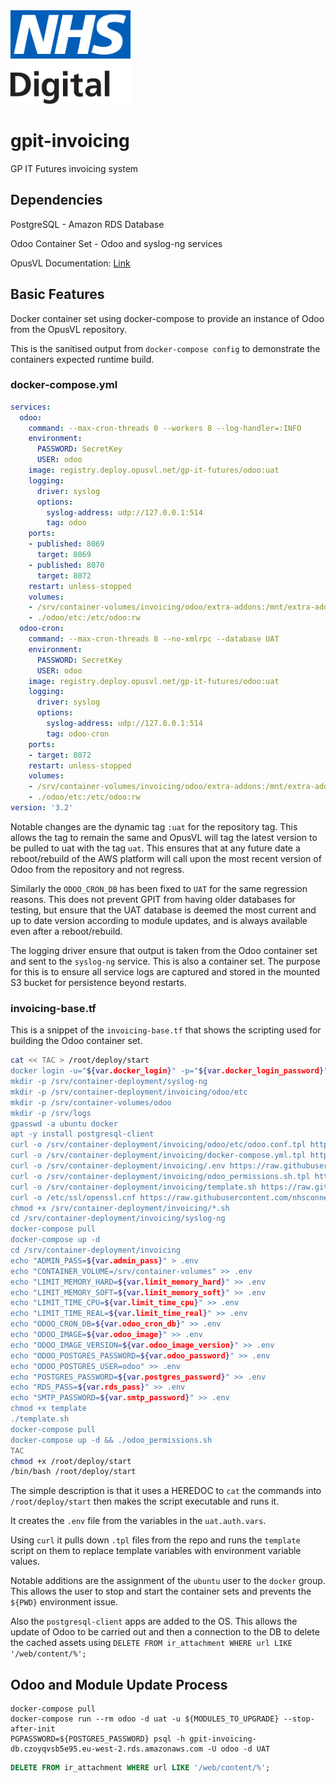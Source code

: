 <img src="./.assets/nhs-digital-logo.svg" height="150px">

# gpit-invoicing

GP IT Futures invoicing system

## Dependencies

PostgreSQL - Amazon RDS Database

Odoo Container Set - Odoo and syslog-ng services

OpusVL Documentation: [Link](https://wiki.opusvl.io/wiki/GPIT_-_Amazon_AWS#Terraform_.2F_aws-vault)

## Basic Features

Docker container set using docker-compose to provide an instance of Odoo from the OpusVL repository.

This is the sanitised output from `docker-compose config` to demonstrate the containers expected runtime build.

### docker-compose.yml

```yaml
services:
  odoo:
    command: --max-cron-threads 0 --workers 8 --log-handler=:INFO
    environment:
      PASSWORD: SecretKey
      USER: odoo
    image: registry.deploy.opusvl.net/gp-it-futures/odoo:uat
    logging:
      driver: syslog
      options:
        syslog-address: udp://127.0.0.1:514
        tag: odoo
    ports:
    - published: 8069
      target: 8069
    - published: 8070
      target: 8072
    restart: unless-stopped
    volumes:
    - /srv/container-volumes/invoicing/odoo/extra-addons:/mnt/extra-addons:rw
    - ./odoo/etc:/etc/odoo:rw
  odoo-cron:
    command: --max-cron-threads 8 --no-xmlrpc --database UAT
    environment:
      PASSWORD: SecretKey
      USER: odoo
    image: registry.deploy.opusvl.net/gp-it-futures/odoo:uat
    logging:
      driver: syslog
      options:
        syslog-address: udp://127.0.0.1:514
        tag: odoo-cron
    ports:
    - target: 8072
    restart: unless-stopped
    volumes:
    - /srv/container-volumes/invoicing/odoo/extra-addons:/mnt/extra-addons:rw
    - ./odoo/etc:/etc/odoo:rw
version: '3.2'
```

Notable changes are the dynamic tag `:uat` for the repository tag. This allows the tag to remain the same and OpusVL will tag the latest version to be pulled to uat with the tag `uat`. This ensures that at any future date a reboot/rebuild of the AWS platform will call upon the most recent version of Odoo from the repository and not regress.

Similarly the `ODOO_CRON_DB` has been fixed to `UAT` for the same regression reasons. This does not prevent GPIT from having older databases for testing, but ensure that the UAT database is deemed the most current and up to date version according to module updates, and is always available even after a reboot/rebuild.

The logging driver ensure that output is taken from the Odoo container set and sent to the `syslog-ng` service. This is also a container set. The purpose for this is to ensure all service logs are captured and stored in the mounted S3 bucket for persistence beyond restarts.

### invoicing-base.tf

This is a snippet of the `invoicing-base.tf` that shows the scripting used for building the Odoo container set.

```bash
cat << TAC > /root/deploy/start
docker login -u="${var.docker_login}" -p="${var.docker_login_password}" ${var.odoo_image}
mkdir -p /srv/container-deployment/syslog-ng
mkdir -p /srv/container-deployment/invoicing/odoo/etc
mkdir -p /srv/container-volumes/odoo
mkdir -p /srv/logs
gpasswd -a ubuntu docker
apt -y install postgresql-client
curl -o /srv/container-deployment/invoicing/odoo/etc/odoo.conf.tpl https://raw.githubusercontent.com/nhsconnect/gpit-invoicing/master/deploy/odoo.conf.tpl
curl -o /srv/container-deployment/invoicing/docker-compose.yml.tpl https://raw.githubusercontent.com/nhsconnect/gpit-invoicing/master/deploy/docker-compose.yml.tpl
curl -o /srv/container-deployment/invoicing/.env https://raw.githubusercontent.com/nhsconnect/gpit-invoicing/master/deploy/.env
curl -o /srv/container-deployment/invoicing/odoo_permissions.sh.tpl https://raw.githubusercontent.com/nhsconnect/gpit-invoicing/master/deploy/odoo_permissions.sh.tpl
curl -o /srv/container-deployment/invoicing/template.sh https://raw.githubusercontent.com/nhsconnect/gpit-invoicing/master/deploy/template.sh
curl -o /etc/ssl/openssl.cnf https://raw.githubusercontent.com/nhsconnect/gpit-invoicing/master/deploy/openssl.cnf
chmod +x /srv/container-deployment/invoicing/*.sh
cd /srv/container-deployment/invoicing/syslog-ng
docker-compose pull
docker-compose up -d
cd /srv/container-deployment/invoicing
echo "ADMIN_PASS=${var.admin_pass}" > .env
echo "CONTAINER_VOLUME=/srv/container-volumes" >> .env
echo "LIMIT_MEMORY_HARD=${var.limit_memory_hard}" >> .env
echo "LIMIT_MEMORY_SOFT=${var.limit_memory_soft}" >> .env
echo "LIMIT_TIME_CPU=${var.limit_time_cpu}" >> .env
echo "LIMIT_TIME_REAL=${var.limit_time_real}" >> .env
echo "ODOO_CRON_DB=${var.odoo_cron_db}" >> .env
echo "ODOO_IMAGE=${var.odoo_image}" >> .env
echo "ODOO_IMAGE_VERSION=${var.odoo_image_version}" >> .env
echo "ODOO_POSTGRES_PASSWORD=${var.odoo_password}" >> .env
echo "ODOO_POSTGRES_USER=odoo" >> .env
echo "POSTGRES_PASSWORD=${var.postgres_password}" >> .env
echo "RDS_PASS=${var.rds_pass}" >> .env
echo "SMTP_PASSWORD=${var.smtp_password}" >> .env
chmod +x template
./template.sh
docker-compose pull
docker-compose up -d && ./odoo_permissions.sh
TAC
chmod +x /root/deploy/start
/bin/bash /root/deploy/start
```

The simple description is that it uses a HEREDOC to `cat` the commands into `/root/deploy/start` then makes the script executable and runs it.

It creates the `.env` file from the variables in the `uat.auth.vars`.

Using `curl` it pulls down `.tpl` files from the repo and runs the `template` script on them to replace template variables with environment variable values.

Notable additions are the assignment of the `ubuntu` user to the `docker` group. This allows the user to stop and start the container sets and prevents the `${PWD}` environment issue.

Also the `postgresql-client` apps are added to the OS. This allows the update of Odoo to be carried out and then a connection to the DB to delete the cached assets using `DELETE FROM ir_attachment WHERE url LIKE '/web/content/%';`

## Odoo and Module Update Process

```shell
docker-compose pull
docker-compose run --rm odoo -d uat -u ${MODULES_TO_UPGRADE} --stop-after-init
PGPASSWORD=${POSTGRES_PASSWORD} psql -h gpit-invoicing-db.czoyqvsb5e95.eu-west-2.rds.amazonaws.com -U odoo -d UAT
```
```sql
DELETE FROM ir_attachment WHERE url LIKE '/web/content/%';
```